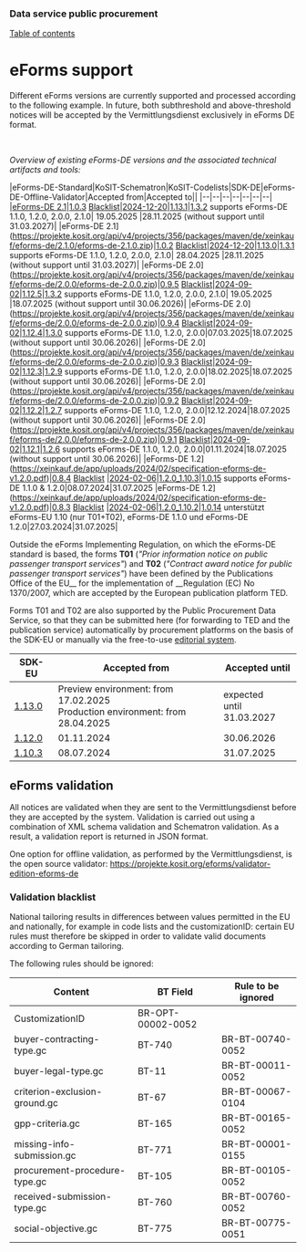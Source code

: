 ### Data service public procurement
[Table of contents](/documentation/documentation.md)
<br>

# eForms support
Different eForms versions are currently supported and processed according to the following example. In future, both subthreshold and above-threshold notices will be accepted by the Vermittlungsdienst exclusively in eForms DE format.

<br>

*Overview of existing eForms-DE versions and the associated technical artifacts and tools:*

|eForms-DE-Standard|KoSIT-Schematron|KoSIT-Codelists|SDK-DE|eForms-DE-Offline-Validator|Accepted from|Accepted to||
|--|--|--|--|--|--|--|
|[eForms-DE 2.1](https://projekte.kosit.org/api/v4/projects/356/packages/maven/de/xeinkauf/eforms-de/2.1.0/eforms-de-2.1.0.zip)|[1.0.3](https://projekte.kosit.org/eforms/eforms-de-schematron/-/releases/v1.0.3) [Blacklist](https://projekte.kosit.org/eforms/eforms-de-schematron/-/blob/v1.0.1/src/main/ted-excluded-rules.txt?ref_type=tags)|[2024-12-20](https://projekte.kosit.org/eforms/eforms-de-codelist/-/releases/v2024-12-20)|[1.13.1](https://gitlab.opencode.de/OC000008125155/SDK-eforms-de/-/releases/1.13.1)|[1.3.2](https://projekte.kosit.org/eforms/validator-edition-eforms-de/-/releases/1.3.2) supports eForms-DE 1.1.0, 1.2.0, 2.0.0, 2.1.0| 19.05.2025 |28.11.2025 (without support until 31.03.2027)|
|eForms-DE 2.1](https://projekte.kosit.org/api/v4/projects/356/packages/maven/de/xeinkauf/eforms-de/2.1.0/eforms-de-2.1.0.zip)|[1.0.2](https://projekte.kosit.org/eforms/eforms-de-schematron/-/releases/v1.0.2) [Blacklist](https://projekte.kosit.org/eforms/eforms-de-schematron/-/blob/v1.0.1/src/main/ted-excluded-rules.txt?ref_type=tags)|[2024-12-20](https://projekte.kosit.org/eforms/eforms-de-codelist/-/releases/v2024-12-20)|[1.13.0](https://gitlab.opencode.de/OC000008125155/SDK-eforms-de/-/releases/1.13.0)|[1.3.1](https://projekte.kosit.org/eforms/validator-edition-eforms-de/-/releases/1.3.1) supports eForms-DE 1.1.0, 1.2.0, 2.0.0, 2.1.0| 28.04.2025 |28.11.2025 (without support until 31.03.2027)|
|eForms-DE 2.0](https://projekte.kosit.org/api/v4/projects/356/packages/maven/de/xeinkauf/eforms-de/2.0.0/eforms-de-2.0.0.zip)|[0.9.5](https://projekte.kosit.org/eforms/eforms-de-schematron/-/releases/v0.9.5) [Blacklist](https://projekte.kosit.org/eforms/eforms-de-schematron/-/blob/v0.9.4/src/main/ted-excluded-rules.txt?ref_type=tags)|[2024-09-02](https://projekte.kosit.org/eforms/eforms-de-codelist/-/releases/v2024-09-02)|[1.12.5](https://gitlab.opencode.de/OC000008125155/SDK-eforms-de/-/releases/1.12.5)|[1.3.2](https://projekte.kosit.org/eforms/validator-edition-eforms-de/-/releases/1.3.2) supports eForms-DE 1.1.0, 1.2.0, 2.0.0, 2.1.0| 19.05.2025 |18.07.2025 (without support until 30.06.2026)|
|eForms-DE 2.0](https://projekte.kosit.org/api/v4/projects/356/packages/maven/de/xeinkauf/eforms-de/2.0.0/eforms-de-2.0.0.zip)|[0.9.4](https://projekte.kosit.org/eforms/eforms-de-schematron/-/releases/v0.9.4) [Blacklist](https://projekte.kosit.org/eforms/eforms-de-schematron/-/blob/v0.9.4/src/main/ted-excluded-rules.txt?ref_type=tags)|[2024-09-02](https://projekte.kosit.org/eforms/eforms-de-codelist/-/releases/v2024-09-02)|[1.12.4](https://gitlab.opencode.de/OC000008125155/SDK-eforms-de/-/releases/1.12.4)|[1.3.0](https://projekte.kosit.org/eforms/validator-edition-eforms-de/-/releases/1.3.0) supports eForms-DE 1.1.0, 1.2.0, 2.0.0|07.03.2025|18.07.2025 (without support until 30.06.2026)|
|eForms-DE 2.0](https://projekte.kosit.org/api/v4/projects/356/packages/maven/de/xeinkauf/eforms-de/2.0.0/eforms-de-2.0.0.zip)|[0.9.3](https://projekte.kosit.org/eforms/eforms-de-schematron/-/releases/v0.9.3) [Blacklist](https://projekte.kosit.org/eforms/eforms-de-schematron/-/blob/v0.9.3/src/main/ted-excluded-rules.txt?ref_type=tags)|[2024-09-02](https://projekte.kosit.org/eforms/eforms-de-codelist/-/releases/v2024-09-02)|[1.12.3](https://gitlab.opencode.de/OC000008125155/SDK-eforms-de/-/releases/1.12.3)|[1.2.9](https://projekte.kosit.org/eforms/validator-edition-eforms-de/-/releases/1.2.9) supports eForms-DE 1.1.0, 1.2.0, 2.0.0|18.02.2025|18.07.2025 (without support until 30.06.2026)|
|eForms-DE 2.0](https://projekte.kosit.org/api/v4/projects/356/packages/maven/de/xeinkauf/eforms-de/2.0.0/eforms-de-2.0.0.zip)|[0.9.2](https://projekte.kosit.org/eforms/eforms-de-schematron/-/releases/v0.9.2) [Blacklist](https://projekte.kosit.org/eforms/eforms-de-schematron/-/blob/v0.9.2/src/main/ted-excluded-rules.txt?ref_type=tags)|[2024-09-02](https://projekte.kosit.org/eforms/eforms-de-codelist/-/releases/v2024-09-02)|[1.12.2](https://gitlab.opencode.de/OC000008125155/SDK-eforms-de/-/releases/1.12.2)|[1.2.7](https://projekte.kosit.org/eforms/validator-edition-eforms-de/-/releases/1.2.7) supports eForms-DE 1.1.0, 1.2.0, 2.0.0|12.12.2024|18.07.2025 (without support until 30.06.2026)|
|eForms-DE 2.0](https://projekte.kosit.org/api/v4/projects/356/packages/maven/de/xeinkauf/eforms-de/2.0.0/eforms-de-2.0.0.zip)|[0.9.1](https://projekte.kosit.org/eforms/eforms-de-schematron/-/releases/v0.9.1) [Blacklist](https://projekte.kosit.org/eforms/eforms-de-schematron/-/blob/v0.9.1/src/main/ted-excluded-rules.txt?ref_type=tags)|[2024-09-02](https://projekte.kosit.org/eforms/eforms-de-codelist/-/releases/v2024-09-02)|[1.12.1](https://gitlab.opencode.de/OC000008125155/SDK-eforms-de/-/releases/1.12.1)|[1.2.6](https://projekte.kosit.org/eforms/validator-edition-eforms-de/-/releases/1.2.6) supports eForms-DE 1.1.0, 1.2.0, 2.0.0|01.11.2024|18.07.2025 (without support until 30.06.2026)|
|eForms-DE 1.2](https://xeinkauf.de/app/uploads/2024/02/specification-eforms-de-v1.2.0.pdf)|[0.8.4](https://projekte.kosit.org/eforms/eforms-de-schematron/-/releases/v0.8.4) [Blacklist](https://projekte.kosit.org/eforms/eforms-de-schematron/-/blob/v0.8.4/src/main/ted-excluded-rules.txt?ref_type=tags) |[2024-02-06](https://projekte.kosit.org/eforms/eforms-de-codelist/-/releases/v2024-02-06)|[1.2.0_1.10.3](https://gitlab.opencode.de/OC000008125155/SDK-eforms-de/-/tags/SDK-DE_1.2.0_1.10.3_0)|[1.0.15](https://github.com/EFA-FHB/eforms-validator-core/releases/tag/1.0.15) supports eForms-DE 1.1.0 & 1.2.0|08.07.2024|31.07.2025
|eForms-DE 1.2](https://xeinkauf.de/app/uploads/2024/02/specification-eforms-de-v1.2.0.pdf)|[0.8.3](https://projekte.kosit.org/eforms/eforms-de-schematron/-/releases/v0.8.3) [Blacklist](https://projekte.kosit.org/eforms/eforms-de-schematron/-/blob/v0.8.3/src/main/ted-excluded-rules.txt?ref_type=tags) |[2024-02-06](https://projekte.kosit.org/eforms/eforms-de-codelist/-/releases/v2024-02-06)|[1.2.0_1.10.2](https://gitlab.opencode.de/OC000008125155/SDK-eforms-de/-/releases/SDK-DE_1.2.0_1.10.2_0)|[1.0.14](https://github.com/EFA-FHB/eforms-validator-core/releases/tag/1.0.14) unterstützt eForms-EU 1.10 (nur T01+T02), eForms-DE 1.1.0 und eForms-DE 1.2.0|27.03.2024|31.07.2025|

Outside the eForms Implementing Regulation, on which the eForms-DE standard is based, the forms __T01__ (_"Prior information notice on public passenger transport services"_) and __T02__ (_"Contract award notice for public passenger transport services"_) have been defined by the Publications Office of the EU__ for the implementation of __Regulation (EC) No 1370/2007, which are accepted by the European publication platform TED.

Forms T01 and T02 are also supported by the Public Procurement Data Service, so that they can be submitted here (for forwarding to TED and the publication service) automatically by procurement platforms on the basis of the SDK-EU or manually via the free-to-use [editorial system](https://resy.datenservice-oeffentlicher-einkauf.de/).

SDK-EU|Accepted from|Accepted until|
|--|--|--|
[1.13.0](https://github.com/OP-TED/eForms-SDK/tree/1.13.0)|Preview environment: from 17.02.2025 <br> Production environment: from 28.04.2025|expected <br> until 31.03.2027|
[1.12.0](https://github.com/OP-TED/eForms-SDK/tree/1.12.0)|01.11.2024|30.06.2026|
[1.10.3](https://github.com/OP-TED/eForms-SDK/tree/1.10.3)|08.07.2024|31.07.2025|





## eForms validation
All notices are validated when they are sent to the Vermittlungsdienst before they are accepted by the system. Validation is carried out using a combination of XML schema validation and Schematron validation. As a result, a validation report is returned in JSON format.

One option for offline validation, as performed by the Vermittlungsdienst, is the open source validator: https://projekte.kosit.org/eforms/validator-edition-eforms-de

### Validation blacklist

National tailoring results in differences between values permitted in the EU and nationally, for example in code lists and the customizationID: certain EU rules must therefore be skipped in order to validate valid documents according to German tailoring.

The following rules should be ignored:

| Content | BT Field | Rule to be ignored |
| ----------------------------- | -------- | ------------------ |
| CustomizationID | BR-OPT-00002-0052 |
| buyer-contracting-type.gc | BT-740 | BR-BT-00740-0052 |
| buyer-legal-type.gc | BT-11 | BR-BT-00011-0052 |
| criterion-exclusion-ground.gc | BT-67 | BR-BT-00067-0104 |
| gpp-criteria.gc | BT-165 | BR-BT-00165-0052 |
| missing-info-submission.gc | BT-771 | BR-BT-00001-0155 |
| procurement-procedure-type.gc | BT-105 | BR-BT-00105-0052 |
| received-submission-type.gc | BT-760 | BR-BT-00760-0052 |
| social-objective.gc | BT-775 | BR-BT-00775-0051 |



